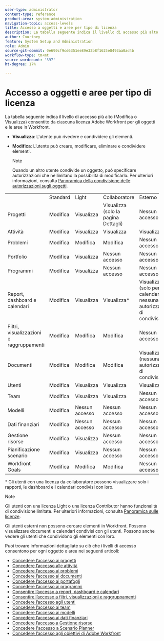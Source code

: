 ```yaml
---
user-type: administrator
content-type: reference
product-area: system-administration
navigation-topic: access-levels
title: Accesso a oggetti e aree per tipo di licenza
description: La tabella seguente indica il livello di accesso più alto (Modifica o Visualizza) consentito da ciascuna licenza Adobe Workfront per gli oggetti e le aree in Workfront.
author: Courtney
feature: System Setup and Administration
role: Admin
source-git-commit: 0e690cf9cd6351ee89e32b8f1625e8493aa0ad4b
workflow-type: tm+mt
source-wordcount: '397'
ht-degree: 17%

---
```


# Accesso a oggetti e aree per tipo di licenza

La tabella seguente indica il livello di accesso più alto (Modifica o Visualizza) consentito da ciascuna licenza Adobe Workfront per gli oggetti e le aree in Workfront.

* **Visualizza**: L&#39;utente può rivedere e condividere gli elementi.
* **Modifica**: L’utente può creare, modificare, eliminare e condividere elementi.

   >[!NOTE]
   >
   >Quando un altro utente condivide un oggetto, può specificare autorizzazioni che ne limitano la possibilità di modificarlo. Per ulteriori informazioni, consulta [Panoramica della condivisione delle autorizzazioni sugli oggetti](../../../workfront-basics/grant-and-request-access-to-objects/sharing-permissions-on-objects-overview.md).

<table style="table-layout:auto">
    <tr>
        <td></td>
        <td>Standard</td>
        <td>Light</td>
        <td>Collaboratore</td>
        <td>Esterno</td>
    </tr>
    <tr>
        <td>Progetti</td>
        <td>Modifica</td>
        <td>Visualizza</td>
        <td>Visualizza (solo la pagina Dettagli)</td>
        <td>Nessun accesso</td>
    </tr>
    <tr>
        <td>Attività</td>
        <td>Modifica</td>
        <td>Visualizza</td>
        <td>Visualizza</td>
        <td>Visualizza</td>
    </tr>
    <tr>
        <td>Problemi</td>
        <td>Modifica</td>
        <td>Modifica</td>
        <td>Modifica</td>
        <td>Nessun accesso</td>
    </tr>
    <tr>
        <td>Portfolio</td>
        <td>Modifica</td>
        <td>Visualizza</td>
        <td>Nessun accesso</td>
        <td>Nessun accesso</td>
    </tr>
    <tr>
        <td>Programmi</td>
        <td>Modifica</td>
        <td>Visualizza</td>
        <td>Nessun accesso</td>
        <td>Nessun accesso</td>
    </tr>
    <tr>
        <td>Report, dashboard e calendari</td>
        <td>Modifica</td>
        <td>Visualizza</td>
        <td>Visualizza*</td>
        <td>Visualizza (solo per calendari, nessuna autorizzazione di condivisione)</td>
    </tr>
    <tr>
        <td>Filtri, visualizzazioni e raggruppamenti</td>
        <td>Modifica</td>
        <td>Modifica</td>
        <td>Modifica</td>
        <td>Nessun accesso</td>
    </tr>
    <tr>
        <td>Documenti</td>
        <td>Modifica</td>
        <td>Modifica</td>
        <td>Modifica</td>
        <td>Visualizza (nessuna autorizzazione di condivisione)</td>
    </tr>
    <tr>
        <td>Utenti</td>
        <td>Modifica</td>
        <td>Visualizza</td>
        <td>Visualizza</td>
        <td>Visualizza</td>
    </tr>
    <tr>
        <td>Team</td>
        <td>Modifica</td>
        <td>Visualizza</td>
        <td>Visualizza</td>
        <td>Nessun accesso</td>
    </tr>
    <tr>
        <td>Modelli</td>
        <td>Modifica</td>
        <td>Nessun accesso</td>
        <td>Nessun accesso</td>
        <td>Nessun accesso</td>
    </tr>
    <tr>
        <td>Dati finanziari</td>
        <td>Modifica</td>
        <td>Nessun accesso</td>
        <td>Nessun accesso</td>
        <td>Nessun accesso</td>
    </tr>
    <tr>
        <td>Gestione risorse</td>
        <td>Modifica</td>
        <td>Visualizza</td>
        <td>Nessun accesso</td>
        <td>Nessun accesso</td>
    </tr>
    <tr>
        <td>Pianificazione scenario</td>
        <td>Modifica</td>
        <td>Visualizza</td>
        <td>Nessun accesso</td>
        <td>Nessun accesso</td>
    </tr>
    <tr>
        <td>Workfront Goals</td>
        <td>Modifica</td>
        <td>Modifica</td>
        <td>Modifica</td>
        <td>Nessun accesso</td>
    </tr>
</table>

&#42; Gli utenti con una licenza da collaboratore possono visualizzare solo i rapporti, le dashboard e i calendari condivisi con loro.

>[!NOTE]
>
>Gli utenti con una licenza Light o una licenza Contributor hanno funzionalità di condivisione limitate. Per ulteriori informazioni, consulta [Panoramica sulle licenze](/help/quicksilver/administration-and-setup/add-users/how-access-levels-work/licenses-overview.md).
>
>Gli utenti esterni non possono cercare elementi in Workfront. Possono visualizzare documenti e calendari condivisi con gli utenti. Possono anche vedere gli utenti che condividono gli elementi con loro.

Puoi trovare informazioni dettagliate su ciò che i livelli di accesso consentono per ogni oggetto e area nei seguenti articoli:

* [Concedere l’accesso ai progetti](../../../administration-and-setup/add-users/configure-and-grant-access/grant-access-projects.md)
* [Concedere l’accesso alle attività](../../../administration-and-setup/add-users/configure-and-grant-access/grant-access-tasks.md)
* [Concedere l’accesso ai problemi](../../../administration-and-setup/add-users/configure-and-grant-access/grant-access-issues.md)
* [Concedere l’accesso ai documenti](../../../administration-and-setup/add-users/configure-and-grant-access/grant-access-documents.md)
* [Concedere l’accesso ai portafogli](../../../administration-and-setup/add-users/configure-and-grant-access/grant-access-portfolios.md)
* [Concedere l’accesso ai programmi](../../../administration-and-setup/add-users/configure-and-grant-access/grant-access-programs.md)
* [Consentire l’accesso a report, dashboard e calendari](../../../administration-and-setup/add-users/configure-and-grant-access/grant-access-reports-dashboards-calendars.md)
* [Consentire l’accesso a filtri, visualizzazioni e raggruppamenti](../../../administration-and-setup/add-users/configure-and-grant-access/grant-access-fvg.md)
* [Concedere l’accesso agli utenti](../../../administration-and-setup/add-users/configure-and-grant-access/grant-access-other-users.md)
* [Concedere l’accesso ai team](../../../administration-and-setup/add-users/configure-and-grant-access/grant-access-teams.md)
* [Concedere l’accesso ai modelli](../../../administration-and-setup/add-users/configure-and-grant-access/grant-access-templates.md)
* [Concedere l’accesso ai dati finanziari](../../../administration-and-setup/add-users/configure-and-grant-access/grant-access-financial.md)
* [Concedere l’accesso a Gestione risorse](../../../administration-and-setup/add-users/configure-and-grant-access/grant-access-resource-management.md)
* [Concedere l&#39;accesso a Scenario Planner](../../../administration-and-setup/add-users/configure-and-grant-access/grant-access-sp.md)
* [Concedere l’accesso agli obiettivi di Adobe Workfront](../../../administration-and-setup/add-users/configure-and-grant-access/grant-access-goals.md)
